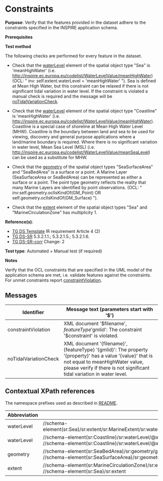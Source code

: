 # Constraints

**Purpose**: Verify that the features provided in the dataset adhere to the constraints specified in the INSPIRE application schema.

**Prerequisites**

**Test method**

The following checks are performed for every feature in the dataset.

* Check that the [waterLevel](#waterLevelSea) element of the spatial object type "Sea" is 'meanHighWater' (i.e. http://inspire.ec.europa.eu/codelist/WaterLevelValue/meanHighWater) (OCL: " inv: self.extent.waterLevel = 'meanHighWater' "). Sea is defined at Mean High Water, but this constraint can be relaxed if there is not significant tidal variation in water level. If the constraint is violated a manual check is required and the message will be [noTidalVariationCheck](#noTidalVariationCheck).

* Check that the [waterLevel](#waterLevelCoastline) element of the spatial object type "Coastline" is 'meanHighWater' (i.e. http://inspire.ec.europa.eu/codelist/WaterLevelValue/meanHighWater). Coastline is a special case of shoreline at Mean High Water Level (MHW). Coastline is the boundary between land and sea to be used for viewing, discovery and general purpose applications where a land/marine boundary is required. Where there is no significant variation in water level, Mean Sea Level (MSL) (i.e. http://inspire.ec.europa.eu/codelist/WaterLevelValue/meanSeaLevel) can be used as a substitute for MHW.

* Check that the [geometry](#geometry) of the spatial object types "SeaSurfaceArea" and "SeaBedArea" is a surface or a point. A Marine Layer (SeaSurfaceArea or SeaBedArea) can be represented as either a surface or a point. The point type geometry reflects the reality that many Marine Layers are identified by point observations. (OCL: " inv:self.geometry.oclIsKindOf(GM_Point) OR self.geometry.oclIsKindOf(GM_Surface) ").

* Check that the [extent](#extent) element of the spatial object types "Sea" and "MarineCirculationZone" has multiplicity 1.


**Reference(s)**: 

* [TG DS Template](./README.md#ref_TG_DS_tmpl) IR requirement Article 4 (2)
* [TG DS-SR](./README.md#ref_TG_DS_SR) 5.3.2.1.1.; 5.3.2.1.5.; 5.3.2.1.6.
* [TG DS-SR-corr](./README.md#ref_TG_DS_SR_corr) Change: 2

**Test type**: Automated + Manual test (if required)

**Notes** 

Verify that the OCL constraints that are specified in the UML model of the application schema are met, i.e. validate features against the constraints. For unmet constraints report [constraintViolation](#constraintViolation).

## Messages

Identifier  |  Message text (parameters start with '$')
---------------------------------------------------------- | -------------------------------------------------------------------------
constraintViolation <a name="constraintViolation"/>  |  XML document '$filename', $featureType '$gmlid': The constraint '$constraint' is violated.
noTidalVariationCheck <a name="noTidalVariationCheck"/>  |  XML document '{filename}', {featureType} '{gmlid}': The property '{property}' has a value '{value}' that is not equal to meanHighWater value, please verify if there is not significant tidal variation in water level.

## Contextual XPath references

The namespace prefixes used as described in [README](./README.md#namespaces).

Abbreviation                   |  XPath expression                 |Multiplicity       |Voidable
------------------------------ | --------------------------------- | ------------------|----------
waterLevel <a name="waterLevelSea"></a> | //schema-element(sr:Sea)/sr:extent/sr:MarineExtent/sr:waterLevel/@xlink:href="http://inspire.ec.europa.eu/codelist/WaterLevelValue/meanHighWater" | 0..1 | No
waterLevel <a name="waterLevelCoastline"></a> | //schema-element(sr:Coastline)/sr:waterLevel/@xlink:href="http://inspire.ec.europa.eu/codelist/WaterLevelValue/meanHighWater"  OR //schema-element(sr:Coastline)/sr:waterLevel/@xlink:href="http://inspire.ec.europa.eu/codelist/WaterLevelValue/meanSeaLevel" | 1 | Yes
geometry <a name="geometry"></a> | //schema-element(sr:SeaBedArea)/sr:geometry/gml:Surface OR //schema-element(sr:SeaBedArea)/sr:geometry/gml:Point <br> //schema-element(sr:SeaSurfaceArea)/sr:geometry/gml:Surface OR //schema-element(sr:SeaSurfaceArea)/sr:geometry/gml:Point | 0..1 | No
extent <a name="extent"></a> | //schema-element(sr:MarineCirculationZone)/sr:extent <br> //schema-element(sr:Sea)/sr:extent | 1..\*  | No
